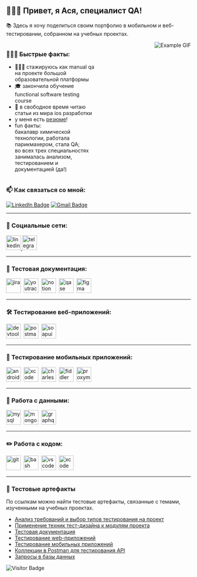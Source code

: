 ## 🙋🏼‍♀️ Привет, я Ася, специалист QA!

📚 Здесь я хочу поделиться своим портфолио в мобильном и веб-тестировании, собранном на учебных проектах. 

<div style="display: flex;">

<div style="flex: 100%; padding-right: 10px;">
    
### 🏃🏼‍♀️ Быстрые факты:

- 👩🏼‍💻 стажируюсь как manual qa на проекте большой образовательной платформы
- 🎓 закончила обучение functional software testing course
-  в свободное время читаю статьи из мира ios разработки
- у меня есть [резюме](https://drive.google.com/file/d/11nbEUjiAtR2O-AAohq6dtpHtnY8WJVTm/view?usp=drive_link)!
- fun факты: </br>
        бакалавр химической технологии, работала парикмахером, стала QA; </br>
        во всех трех специальностях занималась анализом, тестированием и документацией (да!)
  
  
</div>

<div style="flex: 100%; text-align: right; padding-left: 10px;">

<img src="https://media1.tenor.com/m/IEVGZZF4TIAAAAAC/%D0%BF%D0%B5%D1%87%D0%B0%D1%82%D0%B0%D1%8E-%D0%BA%D0%BE%D1%82.gif" alt="Example GIF" style="max-width: 100%; height: auto;">

</div>

</div>

### 📫 Как связаться со мной: 

[![LinkedIn Badge](https://img.shields.io/badge/-@asyawrr-blue?style=flat&logo=LinkedIn&logoColor=white)](https://www.linkedin.com/) [![Gmail Badge](https://img.shields.io/badge/-Gmail-red?style=flat&logo=Gmail&logoColor=white)](mailto:asia.kondairy@gmail.com)

---

### 🤝 Социальные сети:

  <div id="badges">
    <a href="https://www.linkedin.com/" target="_blank">
      <img src="https://cdn-icons-png.flaticon.com/512/2504/2504799.png" width="40" height="40" alt="linkedin" />
    </a>
    <a href="https://t.me/asyawrr" target="_blank">
      <img src="https://cdn-icons-png.flaticon.com/512/2111/2111646.png" width="40" height="40" alt="telegram" />
    </a>
  </div>

---

### 📁 Тестовая документация:

<div>
  <img src="https://cdn.jsdelivr.net/gh/devicons/devicon/icons/jira/jira-original.svg" title="jira" alt="jira" width="40" height="40"/>&nbsp
  <img src="https://upload.wikimedia.org/wikipedia/commons/thumb/8/8d/YouTrack_Icon.svg/1024px-YouTrack_Icon.svg.png?20200803082248" title="youtrack" alt="youtrack" width="40" height="40"/>&nbsp
  <img src="https://upload.wikimedia.org/wikipedia/commons/e/e9/Notion-logo.svg" title="notion" alt="notion" width="40" height="40"/>&nbsp
  <img src="https://luna1.co/eb0187.png" title="qase" alt="qase" width="40" height="40"/>&nbsp
  <img src="https://cdn.jsdelivr.net/gh/devicons/devicon/icons/figma/figma-original.svg" title="figma" alt="figma" width="40" height="40"/>&nbsp
</div>

---

### 🛠 Тестирование веб-приложений:

<div>
  <img src="https://d33wubrfki0l68.cloudfront.net/38b5c953a4667366685d55db55d057c86db1fc54/a0fdc/static/acae6b24d940347661ca901ea07f47c1/chrome-dev-logo-icon.png" title="devtools" alt="devtools" width="40" height="40"/>&nbsp
  <img src="https://seeklogo.com/images/P/postman-logo-0087CA0D15-seeklogo.com.png" title="postman" alt="postman" width="40" height="40"/>&nbsp
  <img src="https://static0.smartbear.co/smartbearbrand/media/images/home/soapui-icon.svg" title="soapui" alt="soapui" width="40" height="40"/>&nbsp
</div>

---

### 📱 Тестирование мобильных приложений:

<div>
  <img src="https://cdn.jsdelivr.net/gh/devicons/devicon/icons/androidstudio/androidstudio-original.svg" title="android-studio" alt="android-studio" width="40" height="40"/>&nbsp
  <img src="https://cdn.jsdelivr.net/gh/devicons/devicon/icons/xcode/xcode-original.svg" title="xcode" alt="xcode" width="40" height="40"/>&nbsp
  <img src="https://cdn.icon-icons.com/icons2/3053/PNG/512/charles_proxy_macos_bigsur_icon_190302.png" title="charles-proxy" alt="charles-proxy" width="40" height="40"/>&nbsp
  <img src="https://www.megaleechers.com/storage/Fiddler-Everywhere-Icon.png" title="fiddler" alt="fiddler" width="40" height="40"/>&nbsp
  <img src="https://pbs.twimg.com/profile_images/1589614420766126080/slAIVDtr_400x400.jpg" title="proxyman" alt="proxyman" width="40" height="40"/>&nbsp
</div>


---

### 💾 Работа с данными:

<div>
  <img src="https://cdn.jsdelivr.net/gh/devicons/devicon/icons/mysql/mysql-original.svg" title="mysql" alt="mysql" width="40" height="40"/>&nbsp
  <img src="https://cdn.jsdelivr.net/gh/devicons/devicon/icons/mongodb/mongodb-original.svg" title="mongodb" alt="mongodb" width="40" height="40"/>&nbsp
  <img src="https://upload.wikimedia.org/wikipedia/commons/1/17/GraphQL_Logo.svg" title="graphql" alt="graphql" width="40" height="40"/>&nbsp
</div>

---

### ✏️ Работа с кодом:

<div>
  <img src="https://cdn.jsdelivr.net/gh/devicons/devicon/icons/git/git-original.svg" title="git" alt="git" width="40" height="40"/>&nbsp
  <img src="https://upload.wikimedia.org/wikipedia/commons/thumb/4/4b/Bash_Logo_Colored.svg/1024px-Bash_Logo_Colored.svg.png?20180723054350" title="bash" alt="bash" width="40" height="40"/>&nbsp
  <img src="https://cdn.jsdelivr.net/gh/devicons/devicon/icons/vscode/vscode-original.svg" title="vscode" alt="vscode" width="40" height="40"/>&nbsp
  <img src="https://upload.wikimedia.org/wikipedia/ru/0/0c/Xcode_icon.png" title="xcode" alt="xcode" width="40" height="40"/>&nbsp
  
</div>

---

### 📝 Тестовые артефакты

По ссылкам можно найти тестовые артефакты, связанные с темами, изученными на учебных проектах.
- [Анализ требований и выбор типов тестирования на проект](https://github.com/asyawrr/theory)
- [Применение техник тест-дизайна к модулям проекта](https://github.com/asyawrr/design)
- [Тестовая документация](https://github.com/asyawrr/docs)
- [Тестирование web-приложений](https://github.com/asyawrr/web)
- [Тестирование мобильных приложений](https://github.com/asyawrr/mobile)
- [Коллекции в Postman для тестирования API](https://github.com/asyawrr/api)
- [Запросы в базы данных](https://github.com/asyawrr/database)


<!-- ### 💻 Пройденные курсы:

| Курсы                                                           | Дата              |
| ----------------------------------------------------------------| :---------------: |
| netology.ru/Старт в программировании                            | 02/2022 - 03/2022 |

--- -->

![Visitor Badge](https://visitor-badge.laobi.icu/badge?page_id=testrusau)
